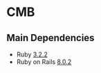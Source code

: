 # CMB



## Main Dependencies

* Ruby [3.2.2](https://www.ruby-lang.org/en/downloads/releases/)
* Ruby on Rails [8.0.2](https://rubygems.org/gems/rails/versions)
